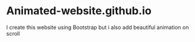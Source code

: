 # Animated-website.github.io
I create this website using Bootstrap but i also add beautiful animation on scroll
